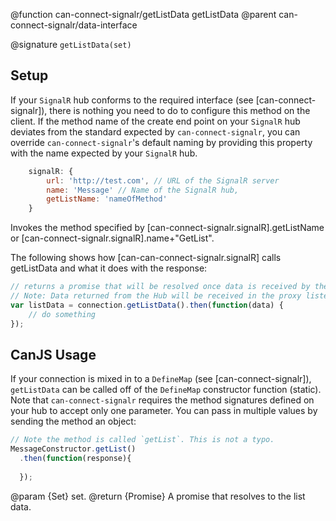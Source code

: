 @function can-connect-signalr/getListData getListData
@parent can-connect-signalr/data-interface

@signature `getListData(set)`


## Setup 
If your `SignalR` hub conforms to the required interface (see [can-connect-signalr]), there is nothing you need to 
do to configure this method on the client. If the method name of the create end point on your `SignalR` hub deviates from
the standard expected by `can-connect-signalr`, you can override `can-connect-signalr`'s default naming by providing
this property with the name expected by your `SignalR` hub.

```js
    signalR: {
        url: 'http://test.com', // URL of the SignalR server
        name: 'Message' // Name of the SignalR hub,
        getListName: 'nameOfMethod'
    }
```


Invokes the method specified by [can-connect-signalr.signalR].getListName or
[can-connect-signalr.signalR].name+"GetList".

The following shows how [can-can-connect-signalr.signalR] calls getListData and
what it does with the response:

```js
// returns a promise that will be resolved once data is received by the Hub.
// Note: Data returned from the Hub will be received in the proxy listener.
var listData = connection.getListData().then(function(data) {
	// do something
});

```

## CanJS Usage

If your connection is mixed in to a `DefineMap` (see [can-connect-signalr]), `getListData` can be called off of the 
`DefineMap` constructor function (static). Note that `can-connect-signalr` requires the method signatures
defined on your hub to accept only one parameter. You can pass in multiple values by sending the method
an object:

```js
// Note the method is called `getList`. This is not a typo.
MessageConstructor.getList()
  .then(function(response){
		
  });
```

@param {Set} set.
@return {Promise<Object>} A promise that resolves to the list data.
